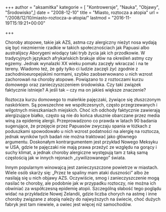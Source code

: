 +++
author = "aksamitka"
kategorie = [ "Kontrowersje", "Nauka", "Objawy", "Środowisko",]
date = "2008-12-10"
title = "Miasto, roztocza a atopia"
url = "/2008/12/10/miasto-roztocza-a-atopia/"
lastmod = "2016-11-19T15:19:21+00:00"

+++

Choroby atopowe, takie jak AZS, astma czy alergiczny nieżyt nosa wydają się być niezmiernie rzadkie w takich społecznościach jak Papuasi albo australijscy Aborygeni wiodący taki tryb życia jak ich przodkowie. W tradycyjnych językach afrykańskich brakuje słów na określeń astmy czy egzemy. Jednak wynalazki XX wieku pomału zaczęły wkraczać i na te tereny. Wiadomo też, że gdy tylko ci ludzie zaczęli żyć zgodnie z zachodnioeuropejskimi normami, szybko zaobserwowano u nich wzrost zachorowań na choroby atopowe. Powiązano to z roztoczami kurzu domowego oraz zanieczyszczeniem środowiska. Czy taki związek faktycznie istnieje? A jeśli tak &#8211; czy ma on jakieś większe znaczenie?

<!--more-->

Roztocza kurzu domowego to maleńkie pajęczaki, żywiące się złuszczonym naskórkiem. Są powszechne we współczesnych, często przegrzewanych i wilgotnych mieszkaniach miejskich. Choć ich odchody faktycznie zawierają alergizujące białko, często są nie do końca słusznie obarczane przez media winą za epidemię alergii. Przeprowadzono co prawda w latach 90 badania sugerujące, że przejęcie przez Papuasów zwyczaju spania w łóżkach z poduszkami spowodowało u nich wzrost podatności na alergię na roztocza, jednak wyników tych badań nie można traktować jako głównego argumentu. Doskonałym kontrargumentem jest przykład Nowego Meksyku w USA, gdzie te pajęczaki nie mają prawa przeżyć ze względu na gorący i suchy klimat, a jednak choroby alergiczne występują tam z taką samą częstością jak w innych rejonach &#8222;cywilizowanego&#8221; świata.

Innym popularnym winowajcą jest zanieczyszczone powietrze w miastach. Wiele osób skarży się: &#8222;Przez te spaliny mam ataki duszności&#8221; albo że nasilają się u nich objawy AZS. Oczywiście, smog i zanieczyszczenie mogą nasilać te choroby, ale podobnie jak w przypadku roztoczy, nie można ich obwiniać za współczesną epidemię atopii. Szczególną słabość tego poglądu widać na przykładzie Nowej Zelandii, gdzie liczba chorych na astmę i inne choroby związane z atopią należy do najwyższych na świecie, choć dużych fabryk jest tam niewiele, a owiec jest więcej niż samochodów.
